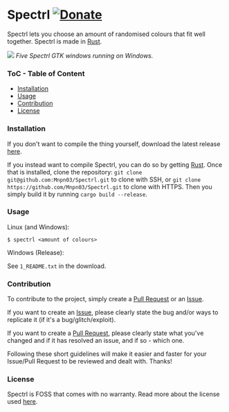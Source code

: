 # Spectrl [![Donate](https://img.shields.io/badge/Donate-PayPal-blue.svg?style=flat-square)](https://paypal.me/mnpn03/)

Spectrl lets you choose an amount of randomised colours that fit well together. Spectrl is made in [Rust](https://www.rust-lang.org/).

![](https://i.imgur.com/s4XUfow.png)
*Five Spectrl GTK windows running on Windows.*

### ToC - Table of Content
- [Installation](#installation)
- [Usage](#usage)
- [Contribution](#contribution)
- [License](#license)

### Installation
If you don't want to compile the thing yourself, download the latest release [here](https://github.com/Mnpn03/Spectrl/releases).

If you instead want to compile Spectrl, you can do so by getting [Rust](https://www.rust-lang.org/).
Once that is installed, clone the repository:
`git clone git@github.com:Mnpn03/Spectrl.git` to clone with SSH, or
`git clone https://github.com/Mnpn03/Spectrl.git` to clone with HTTPS.
Then you simply build it by running `cargo build --release`.

### Usage
Linux (and Windows):
```
$ spectrl <amount of colours>
```
Windows (Release):

See `1_README.txt` in the download.

### Contribution
To contribute to the project, simply create a [Pull Request](https://github.com/Mnpn03/Spectrl/pulls) or an [Issue](https://github.com/Mnpn03/Spectrl/issues).

If you want to create an [Issue](https://github.com/Mnpn03/Spectrl/issues), please clearly state the bug and/or ways to replicate it (if it's a bug/glitch/exploit).

If you want to create a [Pull Request](https://github.com/Mnpn03/Spectrl/pulls), please clearly state what you've changed and if it has resolved an issue, and if so - which one.

Following these short guidelines will make it easier and faster for your Issue/Pull Request to be reviewed and dealt with.
Thanks!

### License
Spectrl is FOSS that comes with no warranty. Read more about the license used [here](https://github.com/Mnpn03/Spectrl/blob/master/LICENSE).
